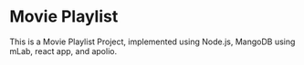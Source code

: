 # Movie Playlist
This is a Movie Playlist Project, 
implemented using Node.js, MangoDB using mLab, react app, and apolio.